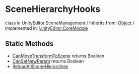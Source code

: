# SceneHierarchyHooks
class in UnityEditor.SceneManagement
 / Inherits from: <a href="https://docs.unity3d.com/6000.0/Documentation/ScriptReference/Object.html">Object</a> / Implemented in: <a href="https://docs.unity3d.com/6000.0/Documentation/ScriptReference/UnityEditor.CoreModule.html">UnityEditor.CoreModule</a>
## Static Methods
- <a href="https://docs.unity3d.com/6000.0/Documentation/ScriptReference/SceneHierarchyHooks.CanMoveTransformToScene.html">CanMoveTransformToScene</a> returns Boolean
- <a href="https://docs.unity3d.com/6000.0/Documentation/ScriptReference/SceneHierarchyHooks.CanSetNewParent.html">CanSetNewParent</a> returns Boolean
- <a href="https://docs.unity3d.com/6000.0/Documentation/ScriptReference/SceneHierarchyHooks.ReloadAllSceneHierarchies.html">ReloadAllSceneHierarchies</a>
